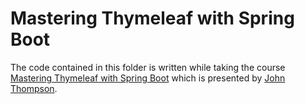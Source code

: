 # Mastering Thymeleaf with Spring Boot

The code contained in this folder is written while taking the course
[Mastering Thymeleaf with Spring Boot](https://www.udemy.com/course/mastering-thymeleaf-with-spring/)
which is presented by [John Thompson](https://twitter.com/serge_a_storms).
